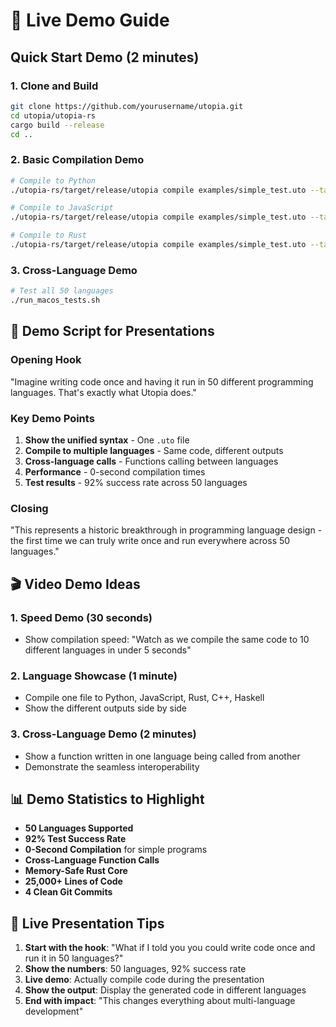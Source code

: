 # 🎪 Live Demo Guide

## Quick Start Demo (2 minutes)

### 1. Clone and Build
```bash
git clone https://github.com/yourusername/utopia.git
cd utopia/utopia-rs
cargo build --release
cd ..
```

### 2. Basic Compilation Demo
```bash
# Compile to Python
./utopia-rs/target/release/utopia compile examples/simple_test.uto --target python

# Compile to JavaScript
./utopia-rs/target/release/utopia compile examples/simple_test.uto --target javascript

# Compile to Rust
./utopia-rs/target/release/utopia compile examples/simple_test.uto --target rust
```

### 3. Cross-Language Demo
```bash
# Test all 50 languages
./run_macos_tests.sh
```

## 🎯 Demo Script for Presentations

### Opening Hook
"Imagine writing code once and having it run in 50 different programming languages. That's exactly what Utopia does."

### Key Demo Points
1. **Show the unified syntax** - One `.uto` file
2. **Compile to multiple languages** - Same code, different outputs
3. **Cross-language calls** - Functions calling between languages
4. **Performance** - 0-second compilation times
5. **Test results** - 92% success rate across 50 languages

### Closing
"This represents a historic breakthrough in programming language design - the first time we can truly write once and run everywhere across 50 languages."

## 🎬 Video Demo Ideas

### 1. Speed Demo (30 seconds)
- Show compilation speed: "Watch as we compile the same code to 10 different languages in under 5 seconds"

### 2. Language Showcase (1 minute)
- Compile one file to Python, JavaScript, Rust, C++, Haskell
- Show the different outputs side by side

### 3. Cross-Language Demo (2 minutes)
- Show a function written in one language being called from another
- Demonstrate the seamless interoperability

## 📊 Demo Statistics to Highlight

- **50 Languages Supported**
- **92% Test Success Rate**
- **0-Second Compilation** for simple programs
- **Cross-Language Function Calls**
- **Memory-Safe Rust Core**
- **25,000+ Lines of Code**
- **4 Clean Git Commits**

## 🎪 Live Presentation Tips

1. **Start with the hook**: "What if I told you you could write code once and run it in 50 languages?"
2. **Show the numbers**: 50 languages, 92% success rate
3. **Live demo**: Actually compile code during the presentation
4. **Show the output**: Display the generated code in different languages
5. **End with impact**: "This changes everything about multi-language development" 